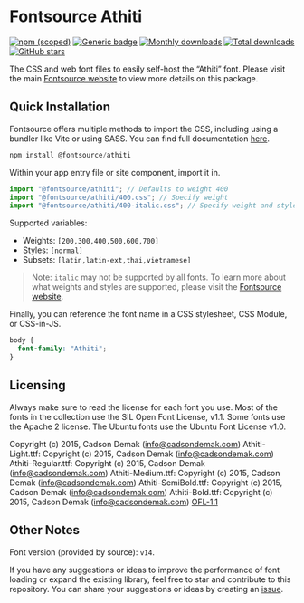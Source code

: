 # Fontsource Athiti

[![npm (scoped)](https://img.shields.io/npm/v/@fontsource/athiti?color=brightgreen)](https://www.npmjs.com/package/@fontsource/athiti) [![Generic badge](https://img.shields.io/badge/fontsource-passing-brightgreen)](https://github.com/fontsource/fontsource) [![Monthly downloads](https://badgen.net/npm/dm/@fontsource/athiti)](https://github.com/fontsource/fontsource) [![Total downloads](https://badgen.net/npm/dt/@fontsource/athiti)](https://github.com/fontsource/fontsource) [![GitHub stars](https://img.shields.io/github/stars/fontsource/fontsource.svg?style=social&label=Star)](https://github.com/fontsource/fontsource/stargazers)

The CSS and web font files to easily self-host the “Athiti” font. Please visit the main [Fontsource website](https://fontsource.org/fonts/athiti) to view more details on this package.

## Quick Installation

Fontsource offers multiple methods to import the CSS, including using a bundler like Vite or using SASS. You can find full documentation [here](https://fontsource.org/docs/getting-started/introduction).

```javascript
npm install @fontsource/athiti
```

Within your app entry file or site component, import it in.

```javascript
import "@fontsource/athiti"; // Defaults to weight 400
import "@fontsource/athiti/400.css"; // Specify weight
import "@fontsource/athiti/400-italic.css"; // Specify weight and style
```

Supported variables:
- Weights: `[200,300,400,500,600,700]`
- Styles: `[normal]`
- Subsets: `[latin,latin-ext,thai,vietnamese]`

> Note: `italic` may not be supported by all fonts. To learn more about what weights and styles are supported, please visit the [Fontsource website](https://fontsource.org/fonts/athiti).

Finally, you can reference the font name in a CSS stylesheet, CSS Module, or CSS-in-JS.

```css
body {
  font-family: "Athiti";
}
```

## Licensing
Always make sure to read the license for each font you use. Most of the fonts in the collection use the SIL Open Font License, v1.1. Some fonts use the Apache 2 license. The Ubuntu fonts use the Ubuntu Font License v1.0.

Copyright (c) 2015, Cadson Demak (info@cadsondemak.com) Athiti-Light.ttf: Copyright (c) 2015, Cadson Demak (info@cadsondemak.com) Athiti-Regular.ttf: Copyright (c) 2015, Cadson Demak (info@cadsondemak.com) Athiti-Medium.ttf: Copyright (c) 2015, Cadson Demak (info@cadsondemak.com) Athiti-SemiBold.ttf: Copyright (c) 2015, Cadson Demak (info@cadsondemak.com) Athiti-Bold.ttf: Copyright (c) 2015, Cadson Demak (info@cadsondemak.com)
[OFL-1.1](https://openfontlicense.org)

## Other Notes
Font version (provided by source): `v14`.

If you have any suggestions or ideas to improve the performance of font loading or expand the existing library, feel free to star and contribute to this repository. You can share your suggestions or ideas by creating an [issue](https://github.com/fontsource/fontsource/issues).